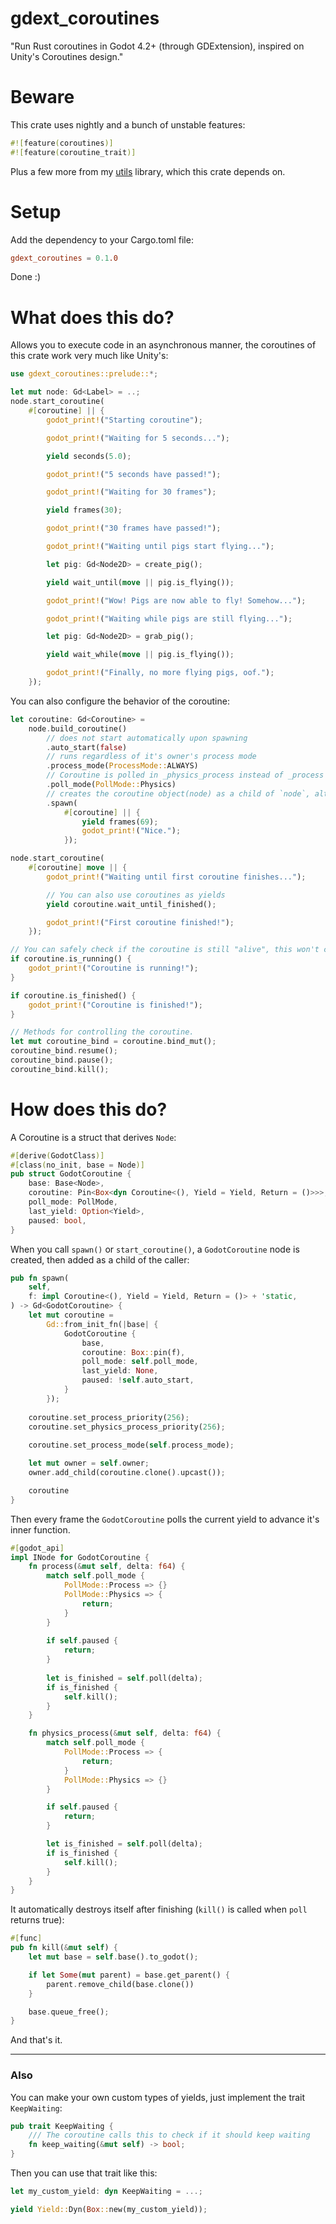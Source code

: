 # gdext_coroutines
"Run Rust coroutines in Godot 4.2+ (through GDExtension), inspired on Unity's Coroutines design."

# Beware
This crate uses nightly and a bunch of unstable features:
```rs
#![feature(coroutines)]
#![feature(coroutine_trait)]
```
Plus a few more from my [utils](https://github.com/Houtamelo/houtamelo_utils) library, which this crate depends on.

# Setup
Add the dependency to your Cargo.toml file:
```toml
gdext_coroutines = 0.1.0
```
Done :)

# What does this do?
Allows you to execute code in an asynchronous manner, the coroutines of this crate work very much like Unity's:

```rs
use gdext_coroutines::prelude::*;

let mut node: Gd<Label> = ..;
node.start_coroutine(
    #[coroutine] || {
        godot_print!("Starting coroutine");

        godot_print!("Waiting for 5 seconds...");

        yield seconds(5.0);

        godot_print!("5 seconds have passed!");

        godot_print!("Waiting for 30 frames");

        yield frames(30);

        godot_print!("30 frames have passed!");

        godot_print!("Waiting until pigs start flying...");

        let pig: Gd<Node2D> = create_pig();

        yield wait_until(move || pig.is_flying());

        godot_print!("Wow! Pigs are now able to fly! Somehow...");

        godot_print!("Waiting while pigs are still flying...");

        let pig: Gd<Node2D> = grab_pig();

        yield wait_while(move || pig.is_flying());

        godot_print!("Finally, no more flying pigs, oof.");
    });    
```

You can also configure the behavior of the coroutine:
```rs
let coroutine: Gd<Coroutine> =
    node.build_coroutine()
        // does not start automatically upon spawning
        .auto_start(false)
        // runs regardless of it's owner's process mode
        .process_mode(ProcessMode::ALWAYS)
        // Coroutine is polled in _physics_process instead of _process
        .poll_mode(PollMode::Physics)
        // creates the coroutine object(node) as a child of `node`, although the coroutine function won't automatically run since `auto_start` == `false`
        .spawn(
            #[coroutine] || {
                yield frames(69);
                godot_print!("Nice.");
            });

node.start_coroutine(
    #[coroutine] move || {
        godot_print!("Waiting until first coroutine finishes...");

        // You can also use coroutines as yields
        yield coroutine.wait_until_finished();

        godot_print!("First coroutine finished!");
    });

// You can safely check if the coroutine is still "alive", this won't cause errors even if the coroutine has despawned.
if coroutine.is_running() {
    godot_print!("Coroutine is running!");
}

if coroutine.is_finished() {
    godot_print!("Coroutine is finished!");
}

// Methods for controlling the coroutine.
let mut coroutine_bind = coroutine.bind_mut();
coroutine_bind.resume();
coroutine_bind.pause();
coroutine_bind.kill();
```

# How does this do?
A Coroutine is a struct that derives `Node`:
```rs
#[derive(GodotClass)]
#[class(no_init, base = Node)]
pub struct GodotCoroutine {
	base: Base<Node>,
	coroutine: Pin<Box<dyn Coroutine<(), Yield = Yield, Return = ()>>>,
	poll_mode: PollMode,
	last_yield: Option<Yield>,
	paused: bool,
}
```

When you call `spawn()` or `start_coroutine()`, a `GodotCoroutine` node is created, then added as a child of the caller:
```rs
pub fn spawn(
	self, 
	f: impl Coroutine<(), Yield = Yield, Return = ()> + 'static,
) -> Gd<GodotCoroutine> {
    let mut coroutine =
        Gd::from_init_fn(|base| {
            GodotCoroutine {
                base,
                coroutine: Box::pin(f),
                poll_mode: self.poll_mode,
                last_yield: None,
                paused: !self.auto_start,
            }
        });
    
    coroutine.set_process_priority(256);
    coroutine.set_physics_process_priority(256);
    
    coroutine.set_process_mode(self.process_mode);

    let mut owner = self.owner;
    owner.add_child(coroutine.clone().upcast());

    coroutine
}
```

Then every frame the `GodotCoroutine` polls the current yield to advance it's inner function.
```rs
#[godot_api]
impl INode for GodotCoroutine {
	fn process(&mut self, delta: f64) {
		match self.poll_mode {
			PollMode::Process => {}
			PollMode::Physics => {
				return;
			}
		}
		
		if self.paused {
			return;
		}
		
		let is_finished = self.poll(delta);
		if is_finished {
			self.kill();
		}
	}

	fn physics_process(&mut self, delta: f64) {
		match self.poll_mode {
			PollMode::Process => {
				return;
			}
			PollMode::Physics => {}
		}

		if self.paused {
			return;
		}

		let is_finished = self.poll(delta);
		if is_finished {
			self.kill();
		}
	}
}
```

It automatically destroys itself after finishing (`kill()` is called when `poll` returns true):
```rs
#[func]
pub fn kill(&mut self) {
    let mut base = self.base().to_godot();

    if let Some(mut parent) = base.get_parent() {
        parent.remove_child(base.clone())
    }

    base.queue_free();
}
```

And that's it.

---

### Also
You can make your own custom types of yields, just implement the trait `KeepWaiting`:
```rs
pub trait KeepWaiting {
	/// The coroutine calls this to check if it should keep waiting
	fn keep_waiting(&mut self) -> bool;
}
```

Then you can use that trait like this:
```rs
let my_custom_yield: dyn KeepWaiting = ...;

yield Yield::Dyn(Box::new(my_custom_yield));
```
